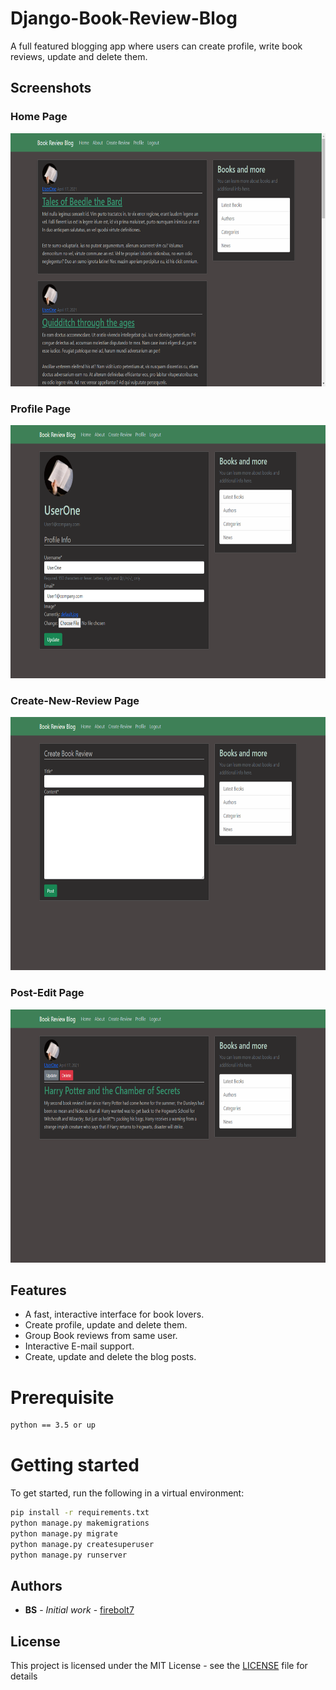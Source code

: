 # Django-Book-Review-Blog

A full featured blogging app where users can create profile, write book reviews, update and delete them.

## Screenshots

### Home Page
<img src="misc/1.png" title="Book Review Blog" alt="Book Review Blog" width="720" height="405" >

### Profile Page
<img src="misc/2.png" title="Book Review Blog" alt="Book Review Blog" width="720" height="405" >

### Create-New-Review Page
<img src="misc/3.png" title="Book Review Blog" alt="Book Review Blog" width="720" height="405">

### Post-Edit Page
<img src="misc/4.png" title="Book Review Blog" alt="Book Review Blog" width="720" height="405" >

## Features

* A fast, interactive interface for book lovers.
* Create profile, update and delete them.
* Group Book reviews from same user.
* Interactive E-mail support.
* Create, update and delete the blog posts. 

# Prerequisite

```bash
python == 3.5 or up
```

# Getting started

To get started, run the following in a virtual environment:

``` bash
pip install -r requirements.txt
python manage.py makemigrations
python manage.py migrate
python manage.py createsuperuser
python manage.py runserver
```
## Authors

* **BS** - *Initial work* - [firebolt7](https://github.com/firebolt7)


## License

This project is licensed under the MIT License - see the [LICENSE](LICENSE) file for details
